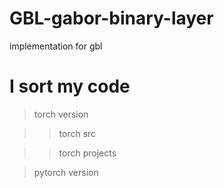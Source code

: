 # GBL-gabor-binary-layer
implementation for gbl
# I sort my code
> torch version

> > torch src

> > torch projects

> pytorch version
